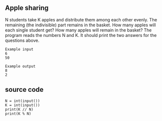 ## Apple sharing
N students take K apples and distribute them among each other evenly. The remaining (the indivisible) part remains in the basket. How many apples will each single student get? How many apples will remain in the basket? The program reads the numbers N and K. It should print the two answers for the questions above.

```
Example input
6
50

Example output
8
2
```

## source code
```
N = int(input())
K = int(input())
print(K // N)
print(K % N)
```


